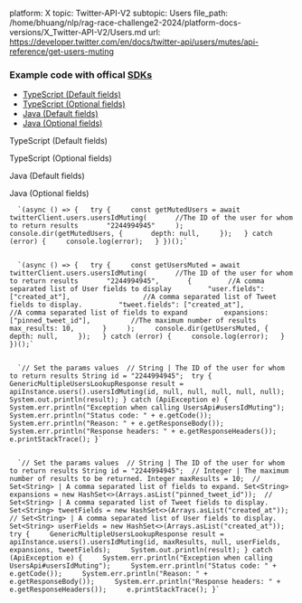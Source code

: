 platform: X
topic: Twitter-API-V2
subtopic: Users
file_path: /home/bhuang/nlp/rag-race-challenge2-2024/platform-docs-versions/X_Twitter-API-V2/Users.md
url: https://developer.twitter.com/en/docs/twitter-api/users/mutes/api-reference/get-users-muting


### Example code with offical [SDKs](https://developer.twitter.com/en/docs/twitter-api/tools-and-libraries/sdks/overview)

* [TypeScript (Default fields)](#tab0)
* [TypeScript (Optional fields)](#tab1)
* [Java (Default fields)](#tab2)
* [Java (Optional fields)](#tab3)

TypeScript (Default fields)

TypeScript (Optional fields)

Java (Default fields)

Java (Optional fields)

      `(async () => {   try {     const getMutedUsers = await twitterClient.users.usersIdMuting(       //The ID of the user for whom to return results       "2244994945"     );     console.dir(getMutedUsers, {       depth: null,     });   } catch (error) {     console.log(error);   } })();`
    

      `(async () => {   try {     const getUsersMuted = await twitterClient.users.usersIdMuting(       //The ID of the user for whom to return results       "2244994945",       {         //A comma separated list of User fields to display         "user.fields": ["created_at"],                  //A comma separated list of Tweet fields to display.         "tweet.fields": ["created_at"],                  //A comma separated list of fields to expand         expansions: ["pinned_tweet_id"],          //The maximum number of results         max_results: 10,       }     );     console.dir(getUsersMuted, {       depth: null,     });   } catch (error) {     console.log(error);   } })();`
    

      `// Set the params values  // String | The ID of the user for whom to return results String id = "2244994945";  try {     GenericMultipleUsersLookupResponse result = apiInstance.users().usersIdMuting(id, null, null, null, null, null);     System.out.println(result); } catch (ApiException e) {     System.err.println("Exception when calling UsersApi#usersIdMuting");     System.err.println("Status code: " + e.getCode());     System.err.println("Reason: " + e.getResponseBody());     System.err.println("Response headers: " + e.getResponseHeaders());     e.printStackTrace(); }`
    

      `// Set the params values  // String | The ID of the user for whom to return results String id = "2244994945";  // Integer | The maximum number of results to be returned. Integer maxResults = 10;  // Set<String> | A comma separated list of fields to expand. Set<String> expansions = new HashSet<>(Arrays.asList("pinned_tweet_id"));  // Set<String> | A comma separated list of Tweet fields to display. Set<String> tweetFields = new HashSet<>(Arrays.asList("created_at"));   // Set<String> | A comma separated list of User fields to display. Set<String> userFields = new HashSet<>(Arrays.asList("created_at"));  try {     GenericMultipleUsersLookupResponse result = apiInstance.users().usersIdMuting(id, maxResults, null, userFields, expansions, tweetFields);     System.out.println(result); } catch (ApiException e) {     System.err.println("Exception when calling UsersApi#usersIdMuting");     System.err.println("Status code: " + e.getCode());     System.err.println("Reason: " + e.getResponseBody());     System.err.println("Response headers: " + e.getResponseHeaders());     e.printStackTrace(); }`